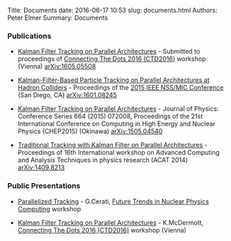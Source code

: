 Title: Documents
date: 2016-06-17 10:53
slug: documents.html
Authors: Peter Elmer
Summary: Documents

### Publications

  * [Kalman Filter Tracking on Parallel Architectures](http://arxiv.org/abs/1605.05508) - Submitted to proceedings of [Connecting The Dots 2016 (CTD2016)](https://indico.hephy.oeaw.ac.at/event/86/overview) workshop (Vienna) [arXiv:1605.05508](http://arxiv.org/abs/1605.05508)

  * [Kalman-Filter-Based Particle Tracking on Parallel Architectures at Hadron Colliders](http://arxiv.org/abs/1601.08245) - Proceedings of the [2015 IEEE NSS/MIC Conference](http://www.nss-mic.org/2015/public/welcome.asp) (San Diego, CA) [arXiv:1601.08245](http://arxiv.org/abs/1601.08245)

  * [Kalman Filter Tracking on Parallel Architectures](http://iopscience.iop.org/article/10.1088/1742-6596/664/7/072008/pdf) - Journal of Physics: Conference Series 664 (2015) 072008, Proceedings of the 21st International Conference on Computing in High Energy and Nuclear Physics (CHEP2015) (Okinawa) [arXiv:1505.04540](http://arxiv.org/abs/1505.04540)

  * [Traditional Tracking with Kalman Filter on Parallel Architectures](http://iopscience.iop.org/article/10.1088/1742-6596/664/7/072008/pdf) - Proceedings of 16th International workshop on Advanced Computing and Analysis Techniques in physics research (ACAT 2014) [arXiv:1409.8213](http://arxiv.org/abs/1409.8213)

### Public Presentations

  * [Parallelized Tracking](https://www.jlab.org/conferences/trends2016/talks/cerati.pdf) - G.Cerati, [Future Trends in Nuclear Physics Computing](https://www.jlab.org/conferences/trends2016/) workshop

  * [Kalman Filter Tracking on Parallel Architectures](https://indico.hephy.oeaw.ac.at/event/86/session/0/contribution/12/material/slides/0.pdf) - K.McDermott, [Connecting The Dots 2016 (CTD2016)](https://indico.hephy.oeaw.ac.at/event/86/overview) workshop (Vienna)
